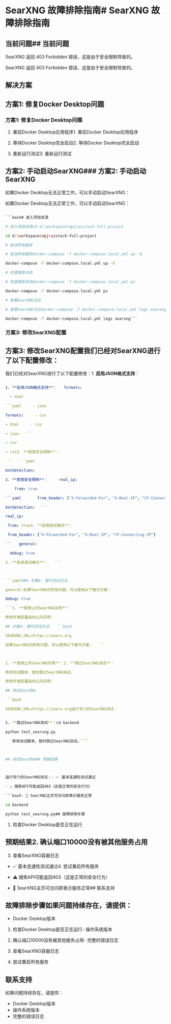 # SearXNG 故障排除指南# SearXNG 故障排除指南



## 当前问题## 当前问题

SearXNG 返回 403 Forbidden 错误，这是由于安全限制导致的。

SearXNG 返回 403 Forbidden 错误，这是由于安全限制导致的。

## 解决方案

## 方案1: 修复Docker Desktop问题

### 方案1: 修复Docker Desktop问题

1. 重启Docker Desktop应用程序1. 重启Docker Desktop应用程序

2. 等待Docker Desktop完全启动2. 等待Docker Desktop完全启动

3. 重新运行测试3. 重新运行测试



## 方案2: 手动启动SearXNG### 方案2: 手动启动SearXNG

如果Docker Desktop无法正常工作，可以手动启动SearXNG：

如果Docker Desktop无法正常工作，可以手动启动SearXNG：

```bash

```bash# 进入项目目录

# 进入项目目录cd d:\workspace\mpj\aistock-full-project

cd d:\workspace\mpj\aistock-full-project

# 启动所有服务

# 启动所有服务docker-compose -f docker-compose.local.yml up -d

docker-compose -f docker-compose.local.yml up -d

# 检查服务状态

# 检查服务状态docker-compose -f docker-compose.local.yml ps

docker-compose -f docker-compose.local.yml ps

# 查看SearXNG日志

# 查看SearXNG日志docker-compose -f docker-compose.local.yml logs searxng

docker-compose -f docker-compose.local.yml logs searxng```

```

### 方案3: 修改SearXNG配置

## 方案3: 修改SearXNG配置我们已经对SearXNG进行了以下配置修改：



我们已经对SearXNG进行了以下配置修改：1. **启用JSON格式支持**：

   ```yaml

1. **启用JSON格式支持**：   formats:

     - html

```yaml     - json

formats:     - csv

  - html     - rss

  - json   ```

  - csv

  - rss2. **放宽安全限制**：

```   ```yaml

   botdetection:

2. **放宽安全限制**：     real_ip:

       from: true

```yaml       from_header: ["X-Forwarded-For", "X-Real-IP", "CF-Connecting-IP"]

botdetection:   ```

  real_ip:

    from: true3. **启用调试模式**：

    from_header: ["X-Forwarded-For", "X-Real-IP", "CF-Connecting-IP"]   ```yaml

```   general:

     debug: true

3. **启用调试模式**：   ```



```yaml### 方案4: 替代测试方法

general:如果SearXNG仍然有问题，可以使用以下替代方案：

  debug: true

```1. **使用公共SearXNG实例**：

   修改环境变量指向公共实例：

## 方案4: 替代测试方法   ```bash

   SEARXNG_URL=https://searx.org

如果SearXNG仍然有问题，可以使用以下替代方案：   ```



1. **使用公共SearXNG实例**：2. **跳过SearXNG测试**：

   修改测试脚本，暂时跳过SearXNG测试。

   修改环境变量指向公共实例：

## 测试SearXNG

```bash

SEARXNG_URL=https://searx.org运行专门的SearXNG测试：

```

```bash

2. **跳过SearXNG测试**：cd backend

python test_searxng.py

   修改测试脚本，暂时跳过SearXNG测试。```



## 测试SearXNG## 预期结果



运行专门的SearXNG测试：- ✅ 基本连通性测试通过

- ⚠️ 搜索API可能返回403（这是正常的安全行为）

```bash- 🎉 SearXNG主页可访问即表示服务正常

cd backend

python test_searxng.py## 故障排除步骤

```

1. 检查Docker Desktop是否正在运行

## 预期结果2. 确认端口10000没有被其他服务占用

3. 查看SearXNG容器日志

- ✅ 基本连通性测试通过4. 尝试重启所有服务

- ⚠️ 搜索API可能返回403（这是正常的安全行为）

- 🎉 SearXNG主页可访问即表示服务正常## 联系支持



## 故障排除步骤如果问题持续存在，请提供：

- Docker Desktop版本

1. 检查Docker Desktop是否正在运行- 操作系统版本

2. 确认端口10000没有被其他服务占用- 完整的错误日志
3. 查看SearXNG容器日志
4. 尝试重启所有服务

## 联系支持

如果问题持续存在，请提供：

- Docker Desktop版本
- 操作系统版本
- 完整的错误日志
